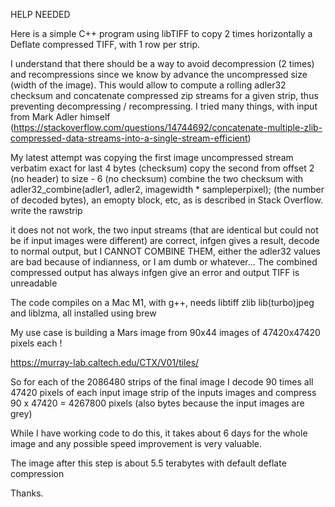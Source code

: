 HELP NEEDED

Here is a simple C++ program using libTIFF to copy 2 times horizontally a Deflate compressed TIFF,
with 1 row per strip.

I understand that there should be a way to avoid decompression (2 times) and recompressions since we
know by advance the uncompressed size (width of the image).
This would allow to compute a rolling adler32 checksum and concatenate compressed zip streams for a given strip, thus preventing decompressing / recompressing.
I tried many things, with input from Mark Adler himself (https://stackoverflow.com/questions/14744692/concatenate-multiple-zlib-compressed-data-streams-into-a-single-stream-efficient)

My latest attempt was copying the first image uncompressed stream verbatim exact for last 4 bytes (checksum)
copy the second from offset 2 (no header) to size - 6 (no checksum)
combine the two checksum with adler32_combine(adler1, adler2, imagewidth * sampleperpixel);  (the number of decoded bytes), an emopty block, etc, as is described in Stack Overflow. 
write the rawstrip

it does not not work, the two input streams (that are identical but could not be if input images were different) are correct, 
infgen gives a result, decode to normal output, but I CANNOT COMBINE THEM, either the adler32 values are bad because of indianness,
or I am dumb or whatever...
The combined compressed output has always infgen give an error and  output TIFF is unreadable

The code compiles on a Mac M1, with g++, needs libtiff zlib lib(turbo)jpeg and liblzma, all installed using brew

My use case is building a Mars image from 90x44 images of 47420x47420  pixels each !

https://murray-lab.caltech.edu/CTX/V01/tiles/

So for each of the 2086480 strips of the final image I decode 90 times all 47420 pixels of each input image strip of the inputs images 
and compress 90 x 47420 = 4267800 pixels (also bytes because the input images are grey)

While I have working code to do this, it takes about 6 days for the whole image and any possible speed 
improvement is very valuable.

The image after this step is about 5.5 terabytes with default deflate compression

Thanks.

